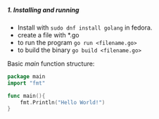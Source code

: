 ##### 1. Installing and running 
- Install with `sudo dnf install golang` in fedora.
- create a file with \*.go
- to run the program `go run <filename.go>`
- to build the binary `go build <filename.go>`

Basic *main* function structure:
```Go
package main
import "fmt"

func main(){
	fmt.Println("Hello World!")
}
```


